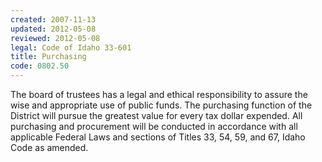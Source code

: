 ```yaml
---
created: 2007-11-13
updated: 2012-05-08
reviewed: 2012-05-08
legal: Code of Idaho 33-601
title: Purchasing
code: 0802.50
---
```



The board of trustees has a legal and ethical responsibility to assure the wise and appropriate use of public funds. The purchasing function of the District will pursue the greatest value for every tax dollar expended. All purchasing and procurement will be conducted in accordance with all applicable Federal Laws and sections of Titles 33, 54, 59, and 67, Idaho Code as amended.

